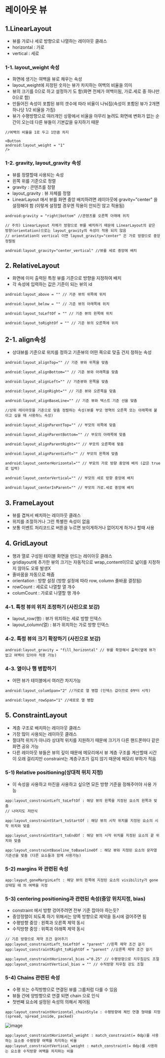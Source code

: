 # 레이아웃 뷰

## 1.LinearLayout
+ 뷰를 가로나 세로 방향으로 나열하는 레이아웃 클래스
+ horizontal : 가로 
+ vertical : 세로

### 1-1. layout_weight 속성

+ 화면에 생기는 여백을 뷰로 채우는 속성
+ layout_weight에 지정된 숫자는 뷰가 차지하는 여백의 비율을 의미
+ 뷰의 크기를 0으로 하고 설정하기 도 함(화면 전체가 여백이됨, 가로.세로 중 하나만 0으로 함)
+ 만들어진 속성이 포함된 뷰의 갯수에 따라 비율이 나눠짐(속성이 포함된 뷰가 2개면 하나당 1/2 비율을 가짐)
+ 뷰가 수평방향으로 여러개인 상황에서 비율을 아무리 늘려도 화면에 변화가 없는 순간이 오는데 다른 뷰들이 기본값을 유지하기 때문

```
//여백의 비율을 1로 두고 1만큼 차지

<Button
android:layout_weight = "1"
/> 
```  

### 1-2. gravity, layout_gravity 속성

+ 뷰를 정렬할때 사용되는 속성
+ 왼쪽 위를 기준으로 정렬
+ gravity : 콘텐츠를 정렬
+ layout_gravity : 뷰 자체를 정렬
+ LinearLayout 애서 뷰를 화면 중앙 배치하려면 레이아웃에 gravity="center" 을 설정해야 함 (이렇게 설정할 경우엔 작용이 안되진 않고 적용됨) 

```
android:gravity = "right|bottom" //콘텐츠를 오른쪽 아래에 위치

// 주의) LinearLayout 자체가 방향으로 뷰를 배치하기 때문에 LinearLayout의 같은 방향(orientation)으로는 layout_gravity의 속성이 적용 되지 않음
// orientation이 vertical 이면 layout_gravity="center" 은 가로 방향으로 중앙 정렬됨

android:layout_gravity="center_vertical" //뷰를 세로 중앙에 배치
```

## 2. RelativeLayout
+ 화면에 이미 출력된 특정 뷰를 기준으로 방향을 지정하여 배치
+ 각 속성에 입력하는 값은 기준이 되는 뷰의 id

```
android:layout_above = "" // 기준 뷰의 위쪽에 위치

android:layout_below = "" // 기준 뷰의 아래쪽에 위치

android:layout_toLeftOf = "" // 기준 뷰의 왼쪽에 위치

android:layout_toRightOf = "" // 기준 뷰의 오른쪽에 위치
```

## 2-1. align속성
+ 상대뷰를 기준으로 위치를 정하고 기준뷰의 어떤 쪽으로 맞출 건지 정하눈 속성

```
android:layout_alignTop="" // 기준 뷰와 위쪽을 맞춤 

android:layout_alignBottom="" // 기준 뷰와 아래쪽을 맞춤 

android:layout_alignLeft="" // 기준뷰와 왼쪽을 맞춤

android:layout_alignRight="" // 기준 뷰와 오른쪽을 맞춤 

android:layout_alignBaseLine="" // 기준 뷰와 텍스트 기준 선을 맞춤
```

```
//상위 레이아웃을 기준으로 맞춤 정렬하는 속성(뷰를 부모 영역의 오른쪽 또는 아래쪽에 붙이고 싶을 때 사용하느 속성)

android:layout_alignParentTop="" // 부모의 위쪽에 맞춤 

android:layout_alignParentBottom="" // 부모의 아래쪽에 맞춤

android:layout_alignParentRight="" // 부모의 오른쪽에 맞춤

android:layout_alignParentLeft="" // 부모의 왼쪽에 맞춤

android:layout_centerHorizontal="" // 부모의 가로 방향 중앙에 배치 (값은 true로 입력)

android:layout_centerVertical="" // 부모의 세로 방향 중앙에 배치

android:layout_centerInParent="" // 부모의 가로.세로 중앙에 배치
```

## 3. FrameLayout
+ 뷰를 겹쳐서 배치하는 레이아웃 클래스
+ 위치를 조절하거나 그런 특별한 속성이 없음
+ 보통 이벤트 처리코드로 버튼을 누르면 보이게하거나 없어지게 하거나 할때 사용

## 4. GridLayout
+ 행과 열로 구성된 테이블 화면을 만드는 레이아웃 클래스
+ gridlayout에 추가한 뷰의 크기는 자동적으로 wrap_content이므로 넓이를 지정하지 않아도 오류 발생X
+ 줄바꿈을 자동으로 해줌
+ orientation : 방향 설정 (방향 설정에 따라 row, column 줄바꿈 결정됨)
+ rowCount : 세로로 나열할 열 개수
+ columCount : 가로로 나열할 행 개수

### 4-1. 특정 뷰의 위치 조정하기 (사진으로 보강)
+ layout_row(행) : 뷰가 위치하는 세로 방향 인덱스 
+ layout_column(열) : 뷰가 위치하는 가로 방향 인덱스

### 4-2. 특정 뷰의 크기 확장하기 (사진으로 보강)

```
android:layout_gravity = "fill_horizontal" // 뷰를 확장해서 출력(옆에 뷰가 없고 여백이 있어야 적용 가능)
```

### 4-3. 열이나 행 병합하기
+ 어떤 뷰가 테이블에서 여러칸 차지가능

```
android:layout_columSpan="2" //가로로 열 병합 (인덱스 값이므로 0부터 시작)

android:layout_rowSpan="1" //세로로 열 병합 
```

## 5. ConstraintLayout
+ 계층 구조로 배치하는 레이아웃 클래스
+ 가장 많이 사용되는 레이아웃 클래스
+ 절대적 위치가 아니라 상대적 위치를 지원하기 때문에 크기가 다른 핸드폰마다 같은 화면 공유 가능
+ 다른 레이아웃 뷰들은 뷰의 깊이 때문에 메모리에서 뷰 계층 구조를 계산할때 시간이 오래 걸리지만 constraint는 계층구조가 깊지 않기 때문에 메모리 부하가 적음

### 5-1) Relative positioning(상대적 위치 지정)
+ 이 속성을 사용하고 마진을 사용하고 싶으면 모든 방향 기준을 정해주어야 사용 가능

```
app:layout_constraintLeft_toLeftOf : 해당 뷰의 왼쪽을 지정된 요소의 왼쪽과 맞춤
// 나머지도 저런식

app:layout_constraintStart_toStartOf : 해당 뷰의 시작 위치를 지정된 요소의 시작 위치와 맞춤

app:layout_constraintStart_toEndOf : 해당 뷰의 시작 위치를 지정된 요소의 끝 위치와 맞춤

app:layout_constraintBaseline_toBaselineOf : 해당 뷰와 지정된 요소의 문자열 기준선을 맞춤 (다른 요소들과 함께 사용가능)
```

### 5-2) margins 와 관련된 속성

```
app:layput_goneMarginLeft : 해당 뷰의 왼쪽에 지정된 요소의 visibility가 gone 상태일 때 의 여백을 지정
```

### 5-3) centering positioning과 관련된 속성(중앙 위치지정, bias)
+ constraint 에서 방향 겅어주려면 전부 기준 잡아야 하는듯? 
+ 중앙정렬이 되도록 하기 위해서는 양쪽 방향으로 제약을 동시에 걸어주면 됨 
+ 수평방향 중앙 : 왼쪽과 오른쪽 제약 동시
+ 수직방향 중앙 : 위쪽과 아래쪽 제약 동시 

```
// 기준 방향으로 제약 조건 걸어주기
app:layout_constraintLeft_toLeftOf = "parent" //왼쪽 제약 조건 걸기
app:layout_constraintRight_toRightOf = "parent" //오른쪽 제약 조건 걸기

app:layout_constraintHorizonral_bias ="0.25" // 수평방향으로 치우침강도 조절
app:layout_constraintVertical_bias = "" // 수직방향 치우침 강도 조절
```

### 5-4) Chains 관련된 속성
+ 수평 또는 수직방향으로 연결된 뷰를 그룹처럼 다룰 수 있음
+ 뷰들 간에 양방향으로 연결 되면 chain 으로 인식
+ 첫번째 요소에 설정된 속성의 의해서 제어됨 

```
app:layout_constraintHorizontal_chainStyle : 수평방향에 체인 연결 형태를 지정 (spread, spread_inside, packed) 
```

![image](https://github.com/jjhh1234/Buil_Study/assets/105401500/3b45ab4a-07fc-4880-b4bd-9187ba36de11)

```
app:layout_constraintHorizontal_weight : match_constraint(= 0dp)를 사용하는 요소중 수평방향 여백을 차지하는 비율
app:layout_constraintVertical_weight : match_constraint(= 0dp)를 사용하는 요소중 수직방향 여백을 차지하는 비율
```


